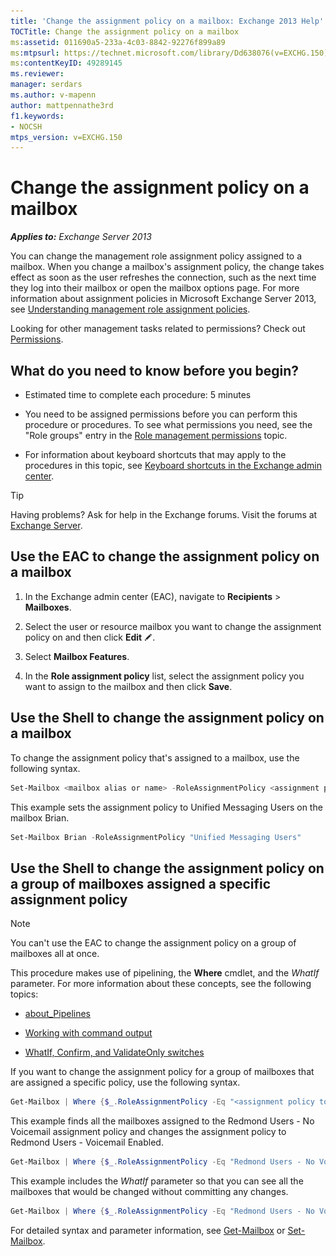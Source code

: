 ```yaml
---
title: 'Change the assignment policy on a mailbox: Exchange 2013 Help'
TOCTitle: Change the assignment policy on a mailbox
ms:assetid: 011690a5-233a-4c03-8842-92276f899a89
ms:mtpsurl: https://technet.microsoft.com/library/Dd638076(v=EXCHG.150)
ms:contentKeyID: 49289145
ms.reviewer: 
manager: serdars
ms.author: v-mapenn
author: mattpennathe3rd
f1.keywords:
- NOCSH
mtps_version: v=EXCHG.150
---
```


# Change the assignment policy on a mailbox

_**Applies to:** Exchange Server 2013_

You can change the management role assignment policy assigned to a mailbox. When you change a mailbox's assignment policy, the change takes effect as soon as the user refreshes the connection, such as the next time they log into their mailbox or open the mailbox options page. For more information about assignment policies in Microsoft Exchange Server 2013, see [Understanding management role assignment policies](understanding-management-role-assignment-policies-exchange-2013-help.md).

Looking for other management tasks related to permissions? Check out [Permissions](permissions-exchange-2013-help.md).

## What do you need to know before you begin?

- Estimated time to complete each procedure: 5 minutes

- You need to be assigned permissions before you can perform this procedure or procedures. To see what permissions you need, see the "Role groups" entry in the [Role management permissions](role-management-permissions-exchange-2013-help.md) topic.

- For information about keyboard shortcuts that may apply to the procedures in this topic, see [Keyboard shortcuts in the Exchange admin center](keyboard-shortcuts-in-the-exchange-admin-center-2013-help.md).

> [!TIP]
> Having problems? Ask for help in the Exchange forums. Visit the forums at [Exchange Server](https://go.microsoft.com/fwlink/p/?linkid=60612).

## Use the EAC to change the assignment policy on a mailbox

1. In the Exchange admin center (EAC), navigate to **Recipients** \> **Mailboxes**.

2. Select the user or resource mailbox you want to change the assignment policy on and then click **Edit** ![Edit icon](images/JJ218640.6f53ccb2-1f13-4c02-bea0-30690e6ea71d(EXCHG.150).gif "Edit icon").

3. Select **Mailbox Features**.

4. In the **Role assignment policy** list, select the assignment policy you want to assign to the mailbox and then click **Save**.

## Use the Shell to change the assignment policy on a mailbox

To change the assignment policy that's assigned to a mailbox, use the following syntax.

```powershell
Set-Mailbox <mailbox alias or name> -RoleAssignmentPolicy <assignment policy>
```

This example sets the assignment policy to Unified Messaging Users on the mailbox Brian.

```powershell
Set-Mailbox Brian -RoleAssignmentPolicy "Unified Messaging Users"
```

## Use the Shell to change the assignment policy on a group of mailboxes assigned a specific assignment policy

> [!NOTE]
> You can't use the EAC to change the assignment policy on a group of mailboxes all at once.

This procedure makes use of pipelining, the **Where** cmdlet, and the *WhatIf* parameter. For more information about these concepts, see the following topics:

- [about_Pipelines](https://docs.microsoft.com/powershell/module/microsoft.powershell.core/about/about_pipelines)

- [Working with command output](working-with-command-output-exchange-2013-help.md)

- [WhatIf, Confirm, and ValidateOnly switches](whatif-confirm-and-validateonly-switches-exchange-2013-help.md)

If you want to change the assignment policy for a group of mailboxes that are assigned a specific policy, use the following syntax.

```powershell
Get-Mailbox | Where {$_.RoleAssignmentPolicy -Eq "<assignment policy to find>"} | Set-Mailbox -RoleAssignmentPolicy <assignment policy to set>
```

This example finds all the mailboxes assigned to the Redmond Users - No Voicemail assignment policy and changes the assignment policy to Redmond Users - Voicemail Enabled.

```powershell
Get-Mailbox | Where {$_.RoleAssignmentPolicy -Eq "Redmond Users - No Voicemail"} | Set-Mailbox -RoleAssignmentPolicy "Redmond Users - Voicemail Enabled"
```

This example includes the *WhatIf* parameter so that you can see all the mailboxes that would be changed without committing any changes.

```powershell
Get-Mailbox | Where {$_.RoleAssignmentPolicy -Eq "Redmond Users - No Voicemail"} | Set-Mailbox -RoleAssignmentPolicy "Redmond Users - Voicemail Enabled" -WhatIf
```

For detailed syntax and parameter information, see [Get-Mailbox](https://technet.microsoft.com/library/bb123685\(v=exchg.150\)) or [Set-Mailbox](https://technet.microsoft.com/library/bb123981\(v=exchg.150\)).
